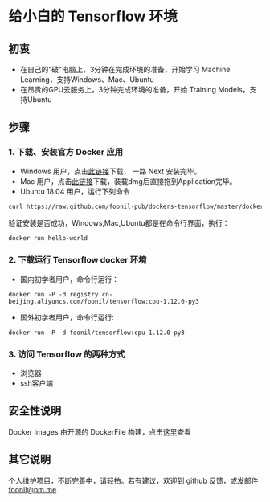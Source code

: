 # 给小白的 Tensorflow 环境
## 初衷
- 在自己的“破”电脑上，3分钟在完成环境的准备，开始学习 Machine Learning，支持Windows、Mac、Ubuntu
- 在昂贵的GPU云服务上，3分钟完成环境的准备，开始 Training Models，支持Ubuntu

## 步骤
### 1. 下载、安装官方 Docker 应用
- Windows 用户，点击[此链接](https://download.docker.com/win/stable/Docker%20for%20Windows%20Installer.exe)下载， 一路 Next 安装完毕。
- Mac 用户，点击[此链接](https://download.docker.com/mac/stable/Docker.dmg)下载，装载dmg后直接拖到Application完毕。
- Ubuntu 18.04 用户，运行下列命令
```sh
curl https://raw.github.com/foonil-pub/dockers-tensorflow/master/docker-ce-ubuntu1804.sh | sudo bash
```
验证安装是否成功，Windows,Mac,Ubuntu都是在命令行界面，执行：
```sh
docker run hello-world
```

### 2. 下载运行 Tensorflow docker 环境
- 国内初学者用户，命令行运行：
```
docker run -P -d registry.cn-beijing.aliyuncs.com/foonil/tensorflow:cpu-1.12.0-py3
```
- 国外初学者用户，命令行运行:
```
docker run -P -d foonil/tensorflow:cpu-1.12.0-py3
```

### 3. 访问 Tensorflow 的两种方式
- 浏览器
- ssh客户端


## 安全性说明
Docker Images 由开源的 DockerFile 构建，点击[这里](https://github.com/foonil-pub/dockers-tensorflow/)查看

## 其它说明
个人维护项目，不断完善中，请轻拍。若有建议，欢迎到 github 反馈，或发邮件 foonil@pm.me 
